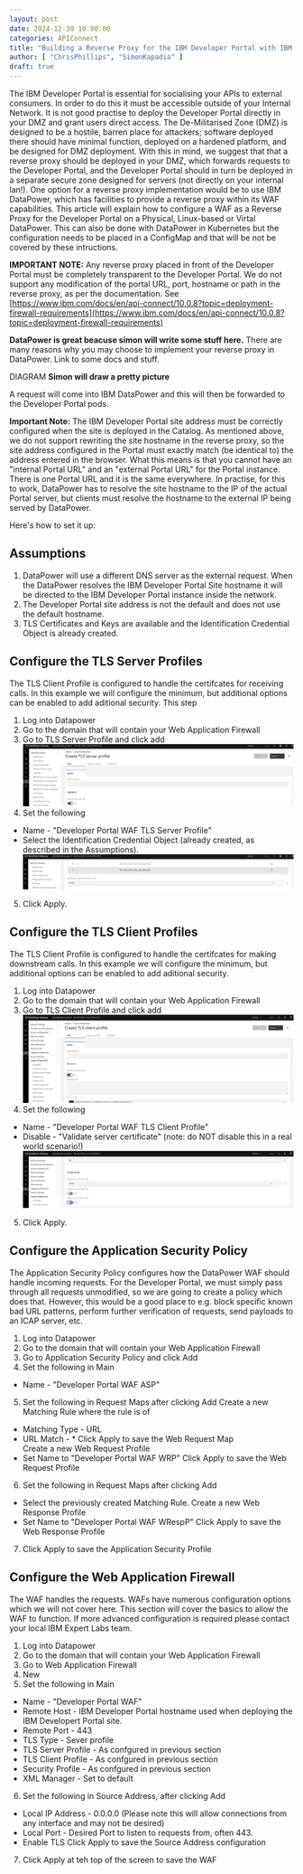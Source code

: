 ```yaml
---
layout: post
date: 2024-12-30 10:00:00
categories: APIConnect
title: "Building a Reverse Proxy for the IBM Developer Portal with IBM DataPower"
author: [ "ChrisPhillips", "SimonKapadia" ]
draft: true
---
```


The IBM Developer Portal is essential for socialising your APIs to external consumers. In order to do this it must be accessible outside of your Internal Network. It is not good practise to deploy the Developer Portal directly in your DMZ and grant users direct access. The De-Militarised Zone (DMZ) is designed to be a hostile, barren place for attackers; software deployed there should have minimal function, deployed on a hardened platform, and be designed for DMZ deployment. With this in mind, we suggest that that a reverse proxy should be deployed in your DMZ, which forwards requests to the Developer Portal, and the Developer Portal should in turn be deployed in a separate secure zone designed for servers (not directly on your internal lan!). One option for a reverse proxy implementation would be to use IBM DataPower, which has facilities to provide a reverse proxy within its WAF capabilities. This article will explain how to configure a WAF as a Reverse Proxy for the Developer Portal on a Physical, Linux-based or Virtal DataPower. This can also be done with DataPower in Kubernetes but the configuration needs to be placed in a ConfigMap and that will be not be covered by these intructions.

**IMPORTANT NOTE:** Any reverse proxy placed in front of the Developer Portal must be completely transparent to the Developer Portal. We do not support any modification of the portal URL, port, hostname or path in the reverse proxy, as per the documentation. See [https://www.ibm.com/docs/en/api-connect/10.0.8?topic=deployment-firewall-requirements](https://www.ibm.com/docs/en/api-connect/10.0.8?topic=deployment-firewall-requirements)

**DataPower is great beacuse simon will write some stuff here.**
There are many reasons why you may choose to implement your reverse proxy in DataPower. Link to some docs and stuff.

DIAGRAM  **Simon will draw a pretty picture**

A request will come into IBM DataPower and this will then be forwarded to the Developer Portal pods.  

<!--more-->

**Important Note:** The IBM Developer Portal site address must be correctly configured when the site is deployed in the Catalog. As mentioned above, we do not support rewriting the site hostname in the reverse proxy, so the site address configured in the Portal must exactly match (be identical to) the address entered in the browser. What this means is that you cannot have an "internal Portal URL" and an "external Portal URL" for the Portal instance. There is one Portal URL and it is the same everywhere. In practise, for this to work, DataPower has to resolve the site hostname to the IP of the actual Portal server, but clients must resolve the hostname to the external IP being served by DataPower.

Here's how to set it up:

## Assumptions
1. DataPower will use a different DNS server as the external request. When the DataPower resolves the IBM Developer Portal Site hostname it will be directed to the IBM Developer Portal instance inside the network.
2. The Developer Portal site address is not the default and does not use the default hostname.
3. TLS Certificates and Keys are available and the Identification Credential Object is already created.

## Configure the TLS Server Profiles
The TLS Client Profile is configured to handle the certifcates for receiving calls. In this example we will configure the minimum, but additional options can be enabled to add aditional security. This step
1. Log into Datapower
2. Go to the  domain that will contain your Web Application Firewall
3. Go to TLS Server Profile and click add
![TLS Server profile](/images/TLS-1.png)
4. Set the following
  - Name - "Developer Portal WAF TLS Server Profile"
  - Select the Identification Credential Object (already created, as described in the Assumptions).
![TLS Server profile](/images/TLS-2.png)
5. Click Apply.

## Configure the TLS Client Profiles
The TLS Client Profile is configured to handle the certifcates for making downstream calls. In this example we will configure the minimum, but additional options can be enabled to add aditional security.
1. Log into Datapower
2. Go to the  domain that will contain your Web Application Firewall
3. Go to TLS Client Profile and click add
![TLS Client profile](/images/TLSC-1.png)
4. Set the following
  - Name - "Developer Portal WAF TLS Client Profile"
  - Disable - "Validate server certificate" (note: do NOT disable this in a real world scenario!)
![TLS Client profile](/images/TLSC-2.png)
5. Click Apply.

## Configure the Application Security Policy
The Application Security Policy configures how the DataPower WAF should handle incoming requests. For the Developer Portal, we must simply pass through all requests unmodified, so we are going to create a policy which does that. However, this would be a good place to e.g. block specific known bad URL patterns, perform further verification of requests, send payloads to an ICAP server, etc.
1. Log into Datapower
2. Go to the  domain that will contain your Web Application Firewall
3. Go to Application Security Policy and click Add
4. Set the following in Main
  - Name - "Developer Portal WAF ASP"
5. Set the following in Request Maps after clicking Add
  Create a new Matching Rule where the rule is of
  - Matching Type - URL
  - URL Match - *
  Click Apply to save the Web Request Map  
  Create a new Web Request Profile
  - Set Name to "Developer Portal WAF WRP"
  Click Apply to save the Web Request Profile  
6. Set the following in Request Maps after clicking Add
  - Select the previously created Matching Rule.
  Create a new Web Response Profile
  - Set Name to "Developer Portal WAF WRespP"
  Click Apply to save the Web Response Profile  
7. Click Apply to save the Application Security Profile

## Configure the Web Application Firewall
The WAF handles the requests. WAFs have numerous configuration options which we will not cover here. This section will cover the basics to allow the WAF to function. If more advanced configuration is required please contact your local IBM Expert Labs team.
1. Log into Datapower
2. Go to the  domain that will contain your Web Application Firewall
3. Go to Web Application Firewall
4. New
5. Set the following in Main
  - Name - "Developer Portal WAF"
  - Remote Host - IBM Developer Portal hostname used when deploying the IBM Developert Portal site.
  - Remote Port - 443
  - TLS Type - Sever profile
  - TLS Server Profile - As confgured in previous section
  - TLS Client Profile - As confgured in previous section
  - Security Profile - As confgured in previous section
  - XML Manager  - Set to default
6. Set the following in Source Address, after clicking Add
  - Local IP Address - 0.0.0.0 (Please note this will allow connections from any interface and may not be desired)
  - Local Port - Desired Port to listen to requests from, often 443.
  - Enable TLS
  Click Apply to save the Source Address configuration
7. Click Apply at teh top of the screen to save the WAF
